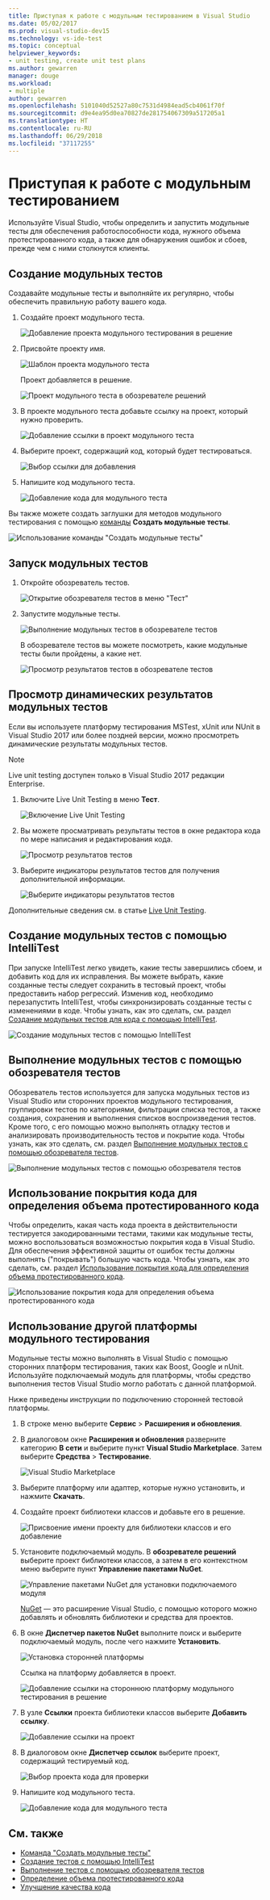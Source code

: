 ```yaml
---
title: Приступая к работе с модульным тестированием в Visual Studio
ms.date: 05/02/2017
ms.prod: visual-studio-dev15
ms.technology: vs-ide-test
ms.topic: conceptual
helpviewer_keywords:
- unit testing, create unit test plans
ms.author: gewarren
manager: douge
ms.workload:
- multiple
author: gewarren
ms.openlocfilehash: 5101040d52527a80c7531d4984ead5cb4061f70f
ms.sourcegitcommit: d9e4ea95d0ea70827de281754067309a517205a1
ms.translationtype: HT
ms.contentlocale: ru-RU
ms.lasthandoff: 06/29/2018
ms.locfileid: "37117255"
---
```

# <a name="get-started-with-unit-testing"></a>Приступая к работе с модульным тестированием

Используйте Visual Studio, чтобы определить и запустить модульные тесты для обеспечения работоспособности кода, нужного объема протестированного кода, а также для обнаружения ошибок и сбоев, прежде чем с ними столкнутся клиенты.

## <a name="create-unit-tests"></a>Создание модульных тестов

Создавайте модульные тесты и выполняйте их регулярно, чтобы обеспечить правильную работу вашего кода.

1. Создайте проект модульного теста.

   ![Добавление проекта модульного тестирования в решение](media/createunittest1.png)

1. Присвойте проекту имя.

   ![Шаблон проекта модульного теста](media/createunittest2.png)

   Проект добавляется в решение.

   ![Проект модульного теста в обозревателе решений](media/createunittest5.png)

1. В проекте модульного теста добавьте ссылку на проект, который нужно проверить.

   ![Добавление ссылки в проект модульного теста](media/createunittest6.png)

1. Выберите проект, содержащий код, который будет тестироваться.

   ![Выбор ссылки для добавления](media/createunittest7.png)

1. Напишите код модульного теста.

   ![Добавление кода для модульного теста](media/createunittest8.png)

Вы также можете создать заглушки для методов модульного тестирования с помощью [команды](create-unit-tests-menu.md) **Создать модульные тесты**.

![Использование команды "Создать модульные тесты"](media/createunittestcommand2.png)

## <a name="run-unit-tests"></a>Запуск модульных тестов

1. Откройте обозреватель тестов.

   ![Открытие обозревателя тестов в меню "Тест"](media/rununittest1.png)

1. Запустите модульные тесты.

   ![Выполнение модульных тестов в обозревателе тестов](media/rununittest2.png)

   В обозревателе тестов вы можете посмотреть, какие модульные тесты были пройдены, а какие нет.

   ![Просмотр результатов тестов в обозревателе тестов](media/rununittest3.png)

## <a name="view-live-unit-test-results"></a>Просмотр динамических результатов модульных тестов

Если вы используете платформу тестирования MSTest, xUnit или NUnit в Visual Studio 2017 или более поздней версии, можно просмотреть динамические результаты модульных тестов.

> [!NOTE]
> Live unit testing доступен только в Visual Studio 2017 редакции Enterprise.

1. Включите Live Unit Testing в меню **Тест**.

   ![Включение Live Unit Testing](media/live-test-results-start.png)

1. Вы можете просматривать результаты тестов в окне редактора кода по мере написания и редактирования кода.

   ![Просмотр результатов тестов](media/live-test-results-ui.png)

1. Выберите индикаторы результатов тестов для получения дополнительной информации.

   ![Выберите индикаторы результатов тестов](media/live-test-results-details.png)

Дополнительные сведения см. в статье [Live Unit Testing](../test/live-unit-testing-intro.md).

## <a name="generate-unit-tests-with-intellitest"></a>Создание модульных тестов с помощью IntelliTest

При запуске IntelliTest легко увидеть, какие тесты завершились сбоем, и добавить код для их исправления. Вы можете выбрать, какие созданные тесты следует сохранить в тестовый проект, чтобы предоставить набор регрессий. Изменив код, необходимо перезапустить IntelliTest, чтобы синхронизировать созданные тесты с изменениями в коде. Чтобы узнать, как это сделать, см. раздел [Создание модульных тестов для кода с помощью IntelliTest](../test/generate-unit-tests-for-your-code-with-intellitest.md).

![Создание модульных тестов с помощью IntelliTest](media/intellitest.png)

## <a name="run-unit-tests-with-test-explorer"></a>Выполнение модульных тестов с помощью обозревателя тестов

Обозреватель тестов используется для запуска модульных тестов из Visual Studio или сторонних проектов модульного тестирования, группировки тестов по категориями, фильтрации списка тестов, а также создания, сохранения и выполнения списков воспроизведения тестов. Кроме того, с его помощью можно выполнять отладку тестов и анализировать производительность тестов и покрытие кода. Чтобы узнать, как это сделать, см. раздел [Выполнение модульных тестов с помощью обозревателя тестов](../test/run-unit-tests-with-test-explorer.md).

![Выполнение модульных тестов с помощью обозревателя тестов](media/testexplorer.png)

## <a name="use-code-coverage-to-determine-how-much-code-is-being-tested"></a>Использование покрытия кода для определения объема протестированного кода

Чтобы определить, какая часть кода проекта в действительности тестируется закодированными тестами, такими как модульные тесты, можно воспользоваться возможностью покрытия кода в Visual Studio. Для обеспечения эффективной защиты от ошибок тесты должны выполнять ("покрывать") большую часть кода. Чтобы узнать, как это сделать, см. раздел [Использование покрытия кода для определения объема протестированного кода](../test/using-code-coverage-to-determine-how-much-code-is-being-tested.md).

![Использование покрытия кода для определения объема протестированного кода](media/codecoverage.png)

## <a name="use-a-different-unit-test-framework"></a>Использование другой платформы модульного тестирования

Модульные тесты можно выполнять в Visual Studio с помощью сторонних платформ тестирования, таких как Boost, Google и nUnit. Используйте подключаемый модуль для платформы, чтобы средство выполнения тестов Visual Studio могло работать с данной платформой.

Ниже приведены инструкции по подключению сторонней тестовой платформы.

1. В строке меню выберите **Сервис** > **Расширения и обновления**.

1. В диалоговом окне **Расширения и обновления** разверните категорию **В сети** и выберите пункт **Visual Studio Marketplace**. Затем выберите **Средства** > **Тестирование**.

   ![Visual Studio Marketplace](media/extensions-and-updates-testing.png)

1. Выберите платформу или адаптер, которые нужно установить, и нажмите **Скачать**.

1. Создайте проект библиотеки классов и добавьте его в решение.

   ![Присвоение имени проекту для библиотеки классов и его добавление](media/create3rdpartyunittest3.png)

1. Установите подключаемый модуль. В **обозревателе решений** выберите проект библиотеки классов, а затем в его контекстном меню выберите пункт **Управление пакетами NuGet**.

   ![Управление пакетами NuGet для установки подключаемого модуля](media/create3rdpartyunittest3a.png)

   [NuGet](https://www.nuget.org/) — это расширение Visual Studio, с помощью которого можно добавлять и обновлять библиотеки и средства для проектов.

1. В окне **Диспетчер пакетов NuGet** выполните поиск и выберите подключаемый модуль, после чего нажмите **Установить**.

   ![Установка сторонней платформы](media/create3rdpartyunittest4.png)

   Ссылка на платформу добавляется в проект.

   ![Добавление ссылки на стороннюю платформу модульного тестирования в решение](media/create3rdpartyunittest6.png)

1. В узле **Ссылки** проекта библиотеки классов выберите **Добавить ссылку**.

   ![Добавление ссылки на проект](media/createunittest6.png)

1. В диалоговом окне **Диспетчер ссылок** выберите проект, содержащий тестируемый код.

   ![Выбор проекта кода для проверки](media/createunittest7.png)

1. Напишите код модульного теста.

   ![Добавление кода для модульного теста](media/create3rdpartyunittest7.png)

## <a name="see-also"></a>См. также

* [Команда "Создать модульные тесты"](create-unit-tests-menu.md)
* [Создание тестов с помощью IntelliTest](generate-unit-tests-for-your-code-with-intellitest.md)
* [Выполнение тестов с помощью обозревателя тестов](run-unit-tests-with-test-explorer.md)
* [Определение объема протестированного кода](using-code-coverage-to-determine-how-much-code-is-being-tested.md)
* [Улучшение качества кода](improve-code-quality.md)